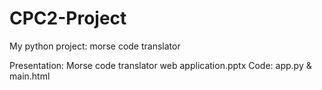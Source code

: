 # CPC2-Project
My python project: morse code translator

Presentation: Morse code translator web application.pptx 
Code: app.py &
      main.html
